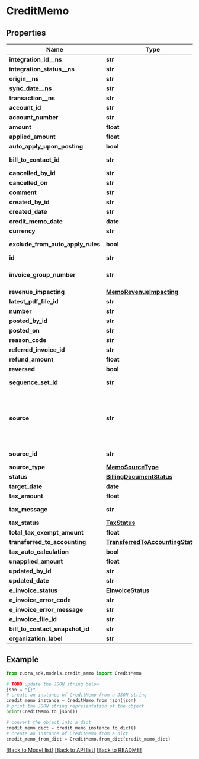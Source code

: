 # CreditMemo


## Properties

Name | Type | Description | Notes
------------ | ------------- | ------------- | -------------
**integration_id__ns** | **str** | ID of the corresponding object in NetSuite. Only available if you have installed the [Zuora Connector for NetSuite](https://www.zuora.com/connect/app/?appId&#x3D;265).  | [optional] 
**integration_status__ns** | **str** | Status of the credit memo&#39;s synchronization with NetSuite. Only available if you have installed the [Zuora Connector for NetSuite](https://www.zuora.com/connect/app/?appId&#x3D;265).  | [optional] 
**origin__ns** | **str** | Origin of the corresponding object in NetSuite. Only available if you have installed the [Zuora Connector for NetSuite](https://www.zuora.com/connect/app/?appId&#x3D;265).  | [optional] 
**sync_date__ns** | **str** | Date when the credit memo was synchronized with NetSuite. Only available if you have installed the [Zuora Connector for NetSuite](https://www.zuora.com/connect/app/?appId&#x3D;265).  | [optional] 
**transaction__ns** | **str** | Related transaction in NetSuite. Only available if you have installed the [Zuora Connector for NetSuite](https://www.zuora.com/connect/app/?appId&#x3D;265).  | [optional] 
**account_id** | **str** | The ID of the customer account associated with the credit memo. | [optional] 
**account_number** | **str** | The number of the account associated with the credit memo. | [optional] 
**amount** | **float** | The total amount of the credit memo. | [optional] 
**applied_amount** | **float** | The applied amount of the credit memo. | [optional] 
**auto_apply_upon_posting** | **bool** | Whether the credit memo automatically applies to the invoice upon posting. | [optional] 
**bill_to_contact_id** | **str** | The ID of the bill-to contact associated with the credit memo. The value of this field is &#x60;null&#x60; if you have the [Flexible Billing Attributes](https://knowledgecenter.zuora.com/Billing/Subscriptions/Flexible_Billing_Attributes) feature disabled. | [optional] 
**cancelled_by_id** | **str** | The ID of the Zuora user who cancelled the credit memo. | [optional] 
**cancelled_on** | **str** | The date and time when the credit memo was cancelled, in &#x60;yyyy-mm-dd hh:mm:ss&#x60; format. | [optional] 
**comment** | **str** | Comments about the credit memo. | [optional] 
**created_by_id** | **str** | The ID of the Zuora user who created the credit memo. | [optional] 
**created_date** | **str** | The date and time when the credit memo was created, in &#x60;yyyy-mm-dd hh:mm:ss&#x60; format. For example, 2017-03-01 15:31:10. | [optional] 
**credit_memo_date** | **date** | The date when the credit memo takes effect, in &#x60;yyyy-mm-dd&#x60; format. For example, 2017-05-20. | [optional] 
**currency** | **str** | A currency defined in the web-based UI administrative settings. | [optional] 
**exclude_from_auto_apply_rules** | **bool** | Whether the credit memo is excluded from the rule of automatically applying unapplied credit memos to invoices and debit memos during payment runs. | [optional] 
**id** | **str** | The unique ID of the credit memo. | [optional] 
**invoice_group_number** | **str** | The number of invoice group associated with the credit memo.  **Note**: This field is available only if you have the &lt;a href&#x3D;\&quot;https://knowledgecenter.zuora.com/Zuora_Billing/Bill_your_customers/Bill_customers_at_subscription_level/Flexible_Billing_Attributes\&quot; target&#x3D;\&quot;_blank\&quot;&gt;Flexible Billing Attributes&lt;/a&gt; feature enabled.  | [optional] 
**revenue_impacting** | [**MemoRevenueImpacting**](MemoRevenueImpacting.md) |  | [optional] 
**latest_pdf_file_id** | **str** | The ID of the latest PDF file generated for the credit memo.  | [optional] 
**number** | **str** | The unique identification number of the credit memo.  | [optional] 
**posted_by_id** | **str** | The ID of the Zuora user who posted the credit memo.  | [optional] 
**posted_on** | **str** | The date and time when the credit memo was posted, in &#x60;yyyy-mm-dd hh:mm:ss&#x60; format. | [optional] 
**reason_code** | **str** | A code identifying the reason for the transaction. The value must be an existing reason code or empty. | [optional] 
**referred_invoice_id** | **str** | The ID of a referred invoice. | [optional] 
**refund_amount** | **float** | The amount of the refund on the credit memo. | [optional] 
**reversed** | **bool** | Whether the credit memo is reversed. | [optional] 
**sequence_set_id** | **str** | The ID of the sequence set associated with the credit memo. The value of this field is &#x60;null&#x60; if you have the [Flexible Billing Attributes](https://knowledgecenter.zuora.com/Billing/Subscriptions/Flexible_Billing_Attributes) feature disabled. | [optional] 
**source** | **str** | The source of the credit memo.  Possible values: - &#x60;BillRun&#x60;: The credit memo is generated by a bill run. - &#x60;API&#x60;: The credit memo is created by calling the [Invoice and collect](https://www.zuora.com/developer/api-references/api/operation/Post_TransactionInvoicePayment) operation, or by calling the Orders, Order Line Items, or Fulfillments API operations. - &#x60;ApiSubscribe&#x60;: The credit memo is created by calling the [Create subscription](https://www.zuora.com/developer/api-references/api/operation/Post_Subscription) and [Create account](https://www.zuora.com/developer/api-references/api/operation/Post_Account) operation. - &#x60;ApiAmend&#x60;: The credit memo is created by calling the [Update subscription](https://www.zuora.com/developer/api-references/api/operation/Put_Subscription) operation. - &#x60;AdhocFromPrpc&#x60;: The credit memo is created from a product rate plan charge through the Zuora UI or by calling the [Create a credit memo from a charge](https://www.zuora.com/developer/api-references/api/operation/Post_CreditMemoFromPrpc) operation. - &#x60;AdhocFromInvoice&#x60;: The credit memo is created from an invoice or created by reversing an invoice. You can create a credit memo from an invoice through the Zuora UI or by calling the [Create credit memo from invoice](https://www.zuora.com/developer/api-references/api/operation/Post_CreditMemoFromInvoice) operation. You can create a credit memo by reversing an invoice through the Zuora UI or by calling the [Reverse invoice](https://www.zuora.com/developer/api-references/api/operation/Put_ReverseInvoice) operation. | [optional] 
**source_id** | **str** | The ID of the credit memo source.   If a credit memo is generated from a bill run, the value is the number of the corresponding bill run. Otherwise, the value is &#x60;null&#x60;.  | [optional] 
**source_type** | [**MemoSourceType**](MemoSourceType.md) |  | [optional] 
**status** | [**BillingDocumentStatus**](BillingDocumentStatus.md) |  | [optional] 
**target_date** | **date** | The target date for the credit memo, in &#x60;yyyy-mm-dd&#x60; format. For example, 2017-07-20.  | [optional] 
**tax_amount** | **float** | The amount of taxation. | [optional] 
**tax_message** | **str** | The message about the status of tax calculation related to the credit memo. If tax calculation fails in one credit memo, this field displays the reason for the failure. | [optional] 
**tax_status** | [**TaxStatus**](TaxStatus.md) |  | [optional] 
**total_tax_exempt_amount** | **float** | The calculated tax amount excluded due to the exemption. | [optional] 
**transferred_to_accounting** | [**TransferredToAccountingStatus**](TransferredToAccountingStatus.md) |  | [optional] 
**tax_auto_calculation** | **bool** | Whether to automatically calculate taxes in the credit memo. | [optional] 
**unapplied_amount** | **float** | The unapplied amount of the credit memo. | [optional] 
**updated_by_id** | **str** | The ID of the Zuora user who last updated the credit memo. | [optional] 
**updated_date** | **str** | The date and time when the credit memo was last updated, in &#x60;yyyy-mm-dd hh:mm:ss&#x60; format. For example, 2017-03-02 15:36:10. | [optional] 
**e_invoice_status** | [**EInvoiceStatus**](EInvoiceStatus.md) |  | [optional] 
**e_invoice_error_code** | **str** | eInvoiceErrorCode.  | [optional] 
**e_invoice_error_message** | **str** | eInvoiceErrorMessage.  | [optional] 
**e_invoice_file_id** | **str** | eInvoiceFileId.  | [optional] 
**bill_to_contact_snapshot_id** | **str** | billToContactSnapshotId.  | [optional] 
**organization_label** | **str** | organization label.  | [optional] 

## Example

```python
from zuora_sdk.models.credit_memo import CreditMemo

# TODO update the JSON string below
json = "{}"
# create an instance of CreditMemo from a JSON string
credit_memo_instance = CreditMemo.from_json(json)
# print the JSON string representation of the object
print(CreditMemo.to_json())

# convert the object into a dict
credit_memo_dict = credit_memo_instance.to_dict()
# create an instance of CreditMemo from a dict
credit_memo_from_dict = CreditMemo.from_dict(credit_memo_dict)
```
[[Back to Model list]](../README.md#documentation-for-models) [[Back to API list]](../README.md#documentation-for-api-endpoints) [[Back to README]](../README.md)


